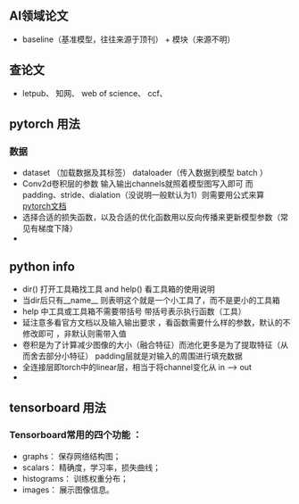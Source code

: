 ## AI领域论文 
- baseline（基准模型，往往来源于顶刊） + 模块（来源不明）    


## 查论文 
- letpub、 知网、 web of science、 ccf、 

## pytorch 用法 
### 数据 
- dataset （加载数据及其标签）  dataloader（传入数据到模型 batch ） 
- Conv2d卷积层的参数 输入输出channels就照着模型图写入即可 而padding、stride、dialation（没说明一般默认为1）则需要用公式来算  [pytorch文档](https://pytorch.org/docs/stable/generated/torch.nn.Conv2d.html#torch.nn.Conv2d)   
- 选择合适的损失函数，以及合适的优化函数用以反向传播来更新模型参数（常见有梯度下降） 
- 


## python info 
- dir() 打开工具箱找工具  and help() 看工具箱的使用说明 
- 当dir后只有__name__ 则表明这个就是一个小工具了，而不是更小的工具箱 
- help 中工具或工具箱不需要带括号 带括号表示执行函数（工具）  
- 延注意多看官方文档以及输入输出要求   ，看函数需要什么样的参数，默认的不修改即可 ，非默认则需带入值 
- 卷积是为了计算减少图像的大小（融合特征）而池化更多是为了提取特征（从而舍去部分小特征）  padding层就是对输入的周围进行填充数据
- 全连接层即torch中的linear层，相当于将channel变化从 in --> out  
- 
  
## tensorboard 用法
### Tensorboard常用的四个功能 ：
- graphs： 保存网络结构图；
- scalars： 精确度，学习率，损失曲线；
- histograms： 训练权重分布；
- images： 展示图像信息。 

